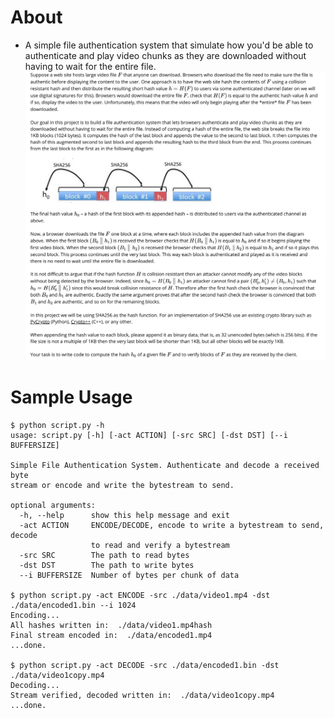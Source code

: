 # About
- A simple file authentication system that simulate how you'd be able to authenticate and play video chunks as they are downloaded without having to wait for the entire file.
![Simple File Authentication System](./data/task.png)

# Sample Usage
```
$ python script.py -h
usage: script.py [-h] [-act ACTION] [-src SRC] [-dst DST] [--i BUFFERSIZE]

Simple File Authentication System. Authenticate and decode a received byte
stream or encode and write the bytestream to send.

optional arguments:
  -h, --help      show this help message and exit
  -act ACTION     ENCODE/DECODE, encode to write a bytestream to send, decode
                  to read and verify a bytestream
  -src SRC        The path to read bytes
  -dst DST        The path to write bytes
  --i BUFFERSIZE  Number of bytes per chunk of data

$ python script.py -act ENCODE -src ./data/video1.mp4 -dst ./data/encoded1.bin --i 1024
Encoding...
All hashes written in:  ./data/video1.mp4hash
Final stream encoded in:  ./data/encoded1.mp4
...done.

$ python script.py -act DECODE -src ./data/encoded1.bin -dst ./data/video1copy.mp4
Decoding...
Stream verified, decoded written in:  ./data/video1copy.mp4
...done.
```
